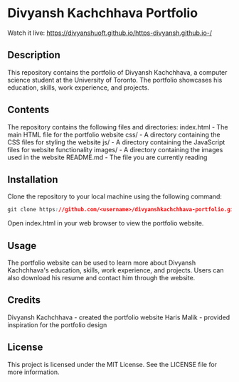# Divyansh Kachchhava Portfolio
Watch it live: https://divyanshuoft.github.io/https-divyansh.github.io-/
## Description
This repository contains the portfolio of Divyansh Kachchhava, a computer science student at the University of Toronto. The portfolio showcases his education, skills, work experience, and projects.
## Contents
The repository contains the following files and directories:
index.html - The main HTML file for the portfolio website
css/ - A directory containing the CSS files for styling the website
js/ - A directory containing the JavaScript files for website functionality
images/ - A directory containing the images used in the website
README.md - The file you are currently reading
## Installation
Clone the repository to your local machine using the following command:
``` css
git clone https://github.com/<username>/divyanshkachchhava-portfolio.git
```
Open index.html in your web browser to view the portfolio website.
## Usage
The portfolio website can be used to learn more about Divyansh Kachchhava's education, skills, work experience, and projects. Users can also download his resume and contact him through the website.

## Credits
Divyansh Kachchhava - created the portfolio website
Haris Malik - provided inspiration for the portfolio design
## License
This project is licensed under the MIT License. See the LICENSE file for more information.
